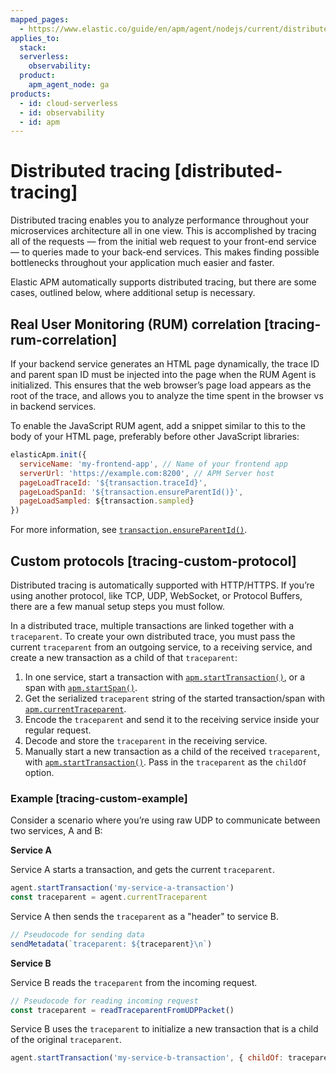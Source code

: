 ```yaml
---
mapped_pages:
  - https://www.elastic.co/guide/en/apm/agent/nodejs/current/distributed-tracing.html
applies_to:
  stack:
  serverless:
    observability:
  product:
    apm_agent_node: ga
products:
  - id: cloud-serverless
  - id: observability
  - id: apm
---
```


# Distributed tracing [distributed-tracing]

Distributed tracing enables you to analyze performance throughout your microservices architecture all in one view. This is accomplished by tracing all of the requests — from the initial web request to your front-end service — to queries made to your back-end services. This makes finding possible bottlenecks throughout your application much easier and faster.

Elastic APM automatically supports distributed tracing, but there are some cases, outlined below, where additional setup is necessary.


## Real User Monitoring (RUM) correlation [tracing-rum-correlation]

If your backend service generates an HTML page dynamically, the trace ID and parent span ID must be injected into the page when the RUM Agent is initialized. This ensures that the web browser’s page load appears as the root of the trace, and allows you to analyze the time spent in the browser vs in backend services.

To enable the JavaScript RUM agent, add a snippet similar to this to the body of your HTML page, preferably before other JavaScript libraries:

```js
elasticApm.init({
  serviceName: 'my-frontend-app', // Name of your frontend app
  serverUrl: 'https://example.com:8200', // APM Server host
  pageLoadTraceId: '${transaction.traceId}',
  pageLoadSpanId: '${transaction.ensureParentId()}',
  pageLoadSampled: ${transaction.sampled}
})
```

For more information, see [`transaction.ensureParentId()`](/reference/transaction-api.md#transaction-ensure-parent-id).


## Custom protocols [tracing-custom-protocol]

Distributed tracing is automatically supported with HTTP/HTTPS. If you’re using another protocol, like TCP, UDP, WebSocket, or Protocol Buffers, there are a few manual setup steps you must follow.

In a distributed trace, multiple transactions are linked together with a `traceparent`. To create your own distributed trace, you must pass the current `traceparent` from an outgoing service, to a receiving service, and create a new transaction as a child of that `traceparent`:

1. In one service, start a transaction with [`apm.startTransaction()`](/reference/agent-api.md#apm-start-transaction), or a span with [`apm.startSpan()`](/reference/agent-api.md#apm-start-span).
2. Get the serialized `traceparent` string of the started transaction/span with [`apm.currentTraceparent`](/reference/agent-api.md#apm-current-traceparent).
3. Encode the `traceparent` and send it to the receiving service inside your regular request.
4. Decode and store the `traceparent` in the receiving service.
5. Manually start a new transaction as a child of the received `traceparent`, with [`apm.startTransaction()`](/reference/agent-api.md#apm-start-transaction). Pass in the `traceparent` as the `childOf` option.


### Example [tracing-custom-example]

Consider a scenario where you’re using raw UDP to communicate between two services, A and B:

**Service A**

Service A starts a transaction, and gets the current `traceparent`.

```js
agent.startTransaction('my-service-a-transaction')
const traceparent = agent.currentTraceparent
```

Service A then sends the `traceparent` as a "header" to service B.

```js
// Pseudocode for sending data
sendMetadata(`traceparent: ${traceparent}\n`)
```

**Service B**

Service B reads the `traceparent` from the incoming request.

```js
// Pseudocode for reading incoming request
const traceparent = readTraceparentFromUDPPacket()
```

Service B uses the `traceparent` to initialize a new transaction that is a child of the original `traceparent`.

```js
agent.startTransaction('my-service-b-transaction', { childOf: traceparent })
```
